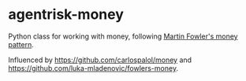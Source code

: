 # agentrisk-money

Python class for working with money, following [Martin Fowler's money pattern](https://martinfowler.com/eaaCatalog/money.html).

Influenced by https://github.com/carlospalol/money and https://github.com/luka-mladenovic/fowlers-money.
